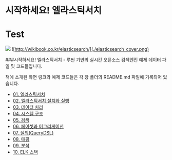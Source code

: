 # 시작하세요! 엘라스틱서치
# Test

<img src="www.naver.com"></img>
![http://wikibook.co.kr/elasticsearch/](./elasticsearch_cover.png)

###시작하세요! 엘라스틱서치 - 루씬 기반의 실시간 오픈소스 검색엔진
예제 데이터 파일 및 코드들입니다.

책에 소개된 화면 링크와 예제 코드들은 각 장 폴더의 README.md 파일에 기록되어 있습니다.

- [01. 엘라스틱서치](https://github.com/wikibook/elasticsearch/tree/master/01.%EC%97%98%EB%9D%BC%EC%8A%A4%ED%8B%B1%EC%84%9C%EC%B9%98)
- [02. 엘라스틱서치 설치와 실행](https://github.com/wikibook/elasticsearch/tree/master/02.%EC%97%98%EB%9D%BC%EC%8A%A4%ED%8B%B1%EC%84%9C%EC%B9%98_%EC%84%A4%EC%B9%98%EC%99%80_%EC%8B%A4%ED%96%89)
- [03. 데이터 처리](https://github.com/wikibook/elasticsearch/tree/master/03.%EB%8D%B0%EC%9D%B4%ED%84%B0_%EC%B2%98%EB%A6%AC)
- [04. 시스템 구조](https://github.com/wikibook/elasticsearch/tree/master/04.%EC%8B%9C%EC%8A%A4%ED%85%9C_%EA%B5%AC%EC%A1%B0)
- [05. 검색](https://github.com/wikibook/elasticsearch/tree/master/05.%EA%B2%80%EC%83%89)
- [06. 페이셋과 어그리게이션](https://github.com/wikibook/elasticsearch/tree/master/06.%ED%8E%98%EC%9D%B4%EC%85%8B%EA%B3%BC_%EC%96%B4%EA%B7%B8%EB%A6%AC%EA%B2%8C%EC%9D%B4%EC%85%98)
- [07. 질의(QueryDSL)](https://github.com/wikibook/elasticsearch/tree/master/07.%EC%A7%88%EC%9D%98(QueryDSL))
- [08. 매핑](https://github.com/wikibook/elasticsearch/tree/master/08.%EB%A7%A4%ED%95%91)
- [09. 분석](https://github.com/wikibook/elasticsearch/tree/master/09.%EB%B6%84%EC%84%9D)
- [10. ELK 스택](https://github.com/wikibook/elasticsearch/tree/master/10.ELK_%EC%8A%A4%ED%83%9D)
